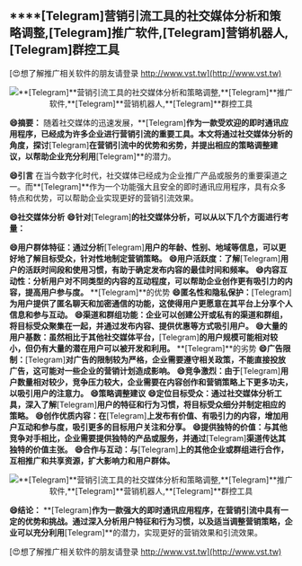 ## ****[Telegram]**营销引流工具的社交媒体分析和策略调整,**[Telegram]**推广软件,**[Telegram]**营销机器人,**[Telegram]**群控工具**

[😍想了解推广相关软件的朋友请登录 http://www.vst.tw](http://www.vst.tw)

 <center><img src="https://vst.tw/MP4/tuiguang/png/0.png" alt="**[Telegram]**营销引流工具的社交媒体分析和策略调整,**[Telegram]**推广软件,**[Telegram]**营销机器人,**[Telegram]**群控工具"></center>

**😄摘要：**
随着社交媒体的迅速发展，**[Telegram]**作为一款受欢迎的即时通讯应用程序，已经成为许多企业进行营销引流的重要工具。本文将通过社交媒体分析的角度，探讨**[Telegram]**在营销引流中的优势和劣势，并提出相应的策略调整建议，以帮助企业充分利用**[Telegram]**的潜力。

**😄引言**
在当今数字化时代，社交媒体已经成为企业推广产品或服务的重要渠道之一。而**[Telegram]**作为一个功能强大且安全的即时通讯应用程序，具有众多特点和优势，可以帮助企业实现更好的营销引流效果。

**😄社交媒体分析**
**😄针对**[Telegram]**的社交媒体分析，可以从以下几个方面进行考量：**

**😄用户群体特征：通过分析**[Telegram]**用户的年龄、性别、地域等信息，可以更好地了解目标受众，针对性地制定营销策略。**
**😄用户活跃度：了解**[Telegram]**用户的活跃时间段和使用习惯，有助于确定发布内容的最佳时间和频率。**
**😄内容互动性：分析用户对不同类型的内容的互动程度，可以帮助企业创作更有吸引力的内容，提高用户参与度。**
**[Telegram]**的优势
**😄匿名性和隐私保护：**[Telegram]**为用户提供了匿名聊天和加密通信的功能，这使得用户更愿意在其平台上分享个人信息和参与互动。**
**😄渠道和群组功能：企业可以创建公开或私有的渠道和群组，将目标受众聚集在一起，并通过发布内容、提供优惠等方式吸引用户。**
**😄大量的用户基数：虽然相比于其他社交媒体平台，**[Telegram]**的用户规模可能相对较小，但仍有大量的潜在用户可以被开发和利用。**
**[Telegram]**的劣势
**😄广告限制：**[Telegram]**对广告的限制较为严格，企业需要遵守相关政策，不能直接投放广告，这可能对一些企业的营销计划造成影响。**
**😄竞争激烈：由于**[Telegram]**用户数量相对较少，竞争压力较大，企业需要在内容创作和营销策略上下更多功夫，以吸引用户的注意力。**
**😄策略调整建议**
**😄定位目标受众：通过社交媒体分析工具，深入了解**[Telegram]**用户的特征和行为习惯，将目标受众细分并制定相应的策略。**
**😄创作优质内容：在**[Telegram]**上发布有价值、有吸引力的内容，增加用户互动和参与度，吸引更多的目标用户关注和分享。**
**😄提供独特的价值：与其他竞争对手相比，企业需要提供独特的产品或服务，并通过**[Telegram]**渠道传达其独特的价值主张。**
**😄合作与互动：与**[Telegram]**上的其他企业或群组进行合作，互相推广和共享资源，扩大影响力和用户群体。**

 <center><img src="https://vst.tw/MP4/tuiguang/png/6.png" alt="**[Telegram]**营销引流工具的社交媒体分析和策略调整,**[Telegram]**推广软件,**[Telegram]**营销机器人,**[Telegram]**群控工具"></center>

**😄结论：**
**[Telegram]**作为一款强大的即时通讯应用程序，在营销引流中具有一定的优势和挑战。通过深入分析用户特征和行为习惯，以及适当调整营销策略，企业可以充分利用**[Telegram]**的潜力，实现更好的营销效果和引流效果。

[😍想了解推广相关软件的朋友请登录 http://www.vst.tw](http://www.vst.tw)



